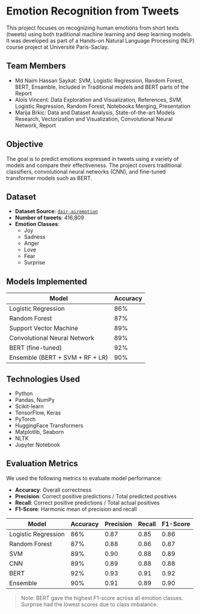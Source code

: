 # Emotion Recognition from Tweets

This project focuses on recognizing human emotions from short texts (tweets) using both traditional machine learning and deep learning models. It was developed as part of a Hands-on Natural Language Processing (NLP) course project at Université Paris-Saclay.

## Team Members

- Md Naim Hassan Saykat: SVM, Logistic Regression, Random Forest, BERT, Ensamble, Included in Traditional models and BERT parts of the Report
- Aloïs Vincent: Data Exploration and Visualization, References, SVM, Logistic Regression, Random Forest, Notebooks Merging, Presentation 
- Marija Brkic: Data and Dataset Analysis, State-of-the-art Models Research, Vectorization and Visualization, Convolutional Neural Network, Report 

## Objective

The goal is to predict emotions expressed in tweets using a variety of models and compare their effectiveness. The project covers traditional classifiers, convolutional neural networks (CNN), and fine-tuned transformer models such as BERT.

## Dataset

- **Dataset Source**: [`dair-ai/emotion`](https://huggingface.co/datasets/dair-ai/emotion)  
- **Number of tweets**: 416,809  
- **Emotion Classes**:
  - Joy
  - Sadness
  - Anger
  - Love
  - Fear
  - Surprise

## Models Implemented

| Model                         | Accuracy |
|------------------------------|----------|
| Logistic Regression          | 86%      |
| Random Forest                | 87%      |
| Support Vector Machine       | 89%      |
| Convolutional Neural Network | 89%      |
| BERT (fine-tuned)            | 92%      |
| Ensemble (BERT + SVM + RF + LR) | 90%   |

## Technologies Used

- Python
- Pandas, NumPy
- Scikit-learn
- TensorFlow, Keras
- PyTorch
- HuggingFace Transformers
- Matplotlib, Seaborn
- NLTK
- Jupyter Notebook

## Evaluation Metrics

We used the following metrics to evaluate model performance:

- **Accuracy**: Overall correctness
- **Precision**: Correct positive predictions / Total predicted positives
- **Recall**: Correct positive predictions / Total actual positives
- **F1-Score**: Harmonic mean of precision and recall

| Model | Accuracy | Precision | Recall | F1-Score |
|-------|----------|-----------|--------|----------|
| Logistic Regression | 86% | 0.87 | 0.85 | 0.86 |
| Random Forest       | 87% | 0.88 | 0.86 | 0.87 |
| SVM                 | 89% | 0.90 | 0.88 | 0.89 |
| CNN                 | 89% | 0.89 | 0.88 | 0.88 |
| BERT                | 92% | 0.93 | 0.91 | 0.92 |
| Ensemble            | 90% | 0.91 | 0.89 | 0.90 |

> Note: BERT gave the highest F1-score across all emotion classes. Surprise had the lowest scores due to class imbalance.
